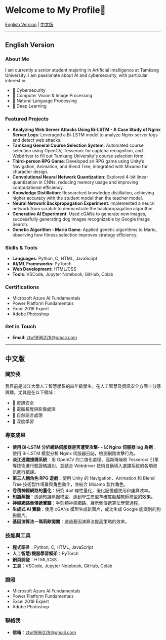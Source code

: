 # Welcome to My Profile👋

[English Version](#english-version) | [中文版](#中文版)

---

## English Version

### About Me
I am currently a senior student majoring in Artificial Intelligence at Tamkang University. I am passionate about AI and cybersecurity, with particular interest in:

- 🎯 Cybersecurity
- 🌈 Computer Vision & Image Processing
- 💬 Natural Language Processing
- 🔎 Deep Learning

### Featured Projects
- **Analyzing Web Server Attacks Using Bi-LSTM - A Case Study of Nginx Server Logs**: Leveraged a Bi-LSTM model to analyze Nginx server logs and detect web attacks.
- **Tamkang General Course Selection System**: Automated course selection using OpenCV, Tesserocr for captcha recognition, and Webdriver to fill out Tamkang University's course selection form.
- **Third-person RPG Game**: Developed an RPG game using Unity’s Navigation, Animation, and Blend Tree, integrated with Mixamo for character design.
- **Convolutional Neural Network Quantization**: Explored 4-bit linear quantization in CNNs, reducing memory usage and improving computational efficiency.
- **Knowledge Distillation**: Researched knowledge distillation, achieving higher accuracy with the student model than the teacher model.
- **Neural Network Backpropagation Experiment**: Implemented a neural network from scratch to demonstrate the backpropagation algorithm.
- **Generative AI Experiment**: Used cGANs to generate new images, successfully generating dog images recognizable by Google Image Search.
- **Genetic Algorithm - Mario Game**: Applied genetic algorithms to Mario, observing how fitness selection improves strategy efficiency.

### Skills & Tools
- **Languages**: Python, C, HTML, JavaScript
- **AI/ML Frameworks**: PyTorch
- **Web Development**: HTML/CSS
- **Tools**: VSCode, Jupyter Notebook, GitHub, Colab

### Certifications
- Microsoft Azure AI Fundamentals
- Power Platform Fundamentals
- Excel 2019 Expert
- Adobe Photoshop

### Get in Touch
- **Email**: ztw1996228@gmail.com

---

## 中文版

### 關於我
我目前是淡江大學人工智慧學系的四年級學生。在人工智慧及資訊安全方面十分感興趣，尤其是在以下領域：

- 🎯 資訊安全
- 🌈 電腦視覺與影像處理
- 💬 自然語言處理
- 🔎 深度學習

### 專案成果
- **使用 Bi-LSTM 分析網路伺服器是否遭受攻擊- - 以 Nginx 伺服器 log 為例**：使用 Bi-LSTM 模型分析 Nginx 伺服器日誌，檢測網路攻擊行為。
- **淡江通識搶課系統**：用 OpenCV 的二值化處理、高斯降噪和 Tesserocr 引擎等技術進行驗證碼識別，並結合 Webdriver 技術自動填入選課系統的各項資訊進行搶課。
- **第三人稱角色 RPG 遊戲**：使用 Unity 的 Navigation、Animation 和 Blend Tree 技術製作場景與角色動作，並結合 Mixamo 製作角色。
- **卷積神經網路的量化**：研究 4bit 線性量化，優化記憶體使用和運算效率。
- **知識蒸餾**：透過知識蒸餾模型，達到學生模型準確度超越教師模型的效果。
- **神經網路倒傳遞實驗**：手刻類神經網路，展示倒傳遞算法學習過程。
- **生成式 AI 實驗**：使用 cGANs 模型生成新圖片，成功生成 Google 能識別的狗狗圖片。
- **基因演算法－瑪莉歐闖關**：透過基因演算法提高策略的效率。

### 技能與工具
- **程式語言**：Python, C, HTML, JavaScript
- **人工智慧/機器學習框架**：PyTorch
- **網頁開發**：HTML/CSS
- **工具**：VSCode, Jupyter Notebook, GitHub, Colab

### 證照
- Microsoft Azure AI Fundamentals
- Power Platform Fundamentals
- Excel 2019 Expert
- Adobe Photoshop

### 聯絡我
- **信箱**：ztw1996228@gmail.com


